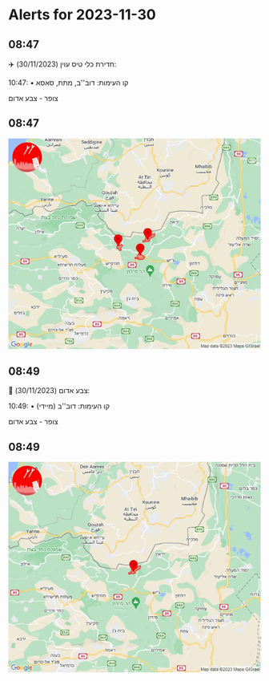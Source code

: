 # Alerts for 2023-11-30

## 08:47

✈️ חדירת כלי טיס עוין (30/11/2023):

10:47:
• קו העימות: דוב''ב, מתת, סאסא 

צופר - צבע אדום

## 08:47

![Photo](images/17460.jpg)

## 08:49

🔴 צבע אדום (30/11/2023):

10:49:
• קו העימות: דוב''ב (מיידי)

צופר - צבע אדום

## 08:49

![Photo](images/17462.jpg)


